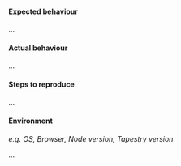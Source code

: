 #### Expected behaviour
…

#### Actual behaviour
…

#### Steps to reproduce
…

#### Environment
_e.g. OS, Browser, Node version, Tapestry version_

…
